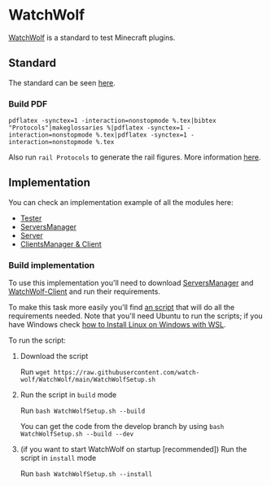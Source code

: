 # WatchWolf
[WatchWolf](http://watchwolf.dev/) is a standard to test Minecraft plugins.

## Standard
The standard can be seen [here](https://github.com/watch-wolf/WatchWolf/blob/main/Standard/Protocols.pdf).

### Build PDF
`pdflatex -synctex=1 -interaction=nonstopmode %.tex|bibtex "Protocols"|makeglossaries %|pdflatex -synctex=1 -interaction=nonstopmode %.tex|pdflatex -synctex=1 -interaction=nonstopmode %.tex`

Also run `rail Protocols` to generate the rail figures. More information [here](https://github.com/Holzhaus/latex-rail).

## Implementation
You can check an implementation example of all the modules here:
- [Tester](https://github.com/rogermiranda1000/WatchWolf-Tester)
- [ServersManager](https://github.com/rogermiranda1000/WatchWolf-ServersManager)
- [Server](https://github.com/rogermiranda1000/WatchWolf-Server)
- [ClientsManager & Client](https://github.com/rogermiranda1000/WatchWolf-Client)

### Build implementation
To use this implementation you'll need to download [ServersManager](https://github.com/rogermiranda1000/WatchWolf-ServersManager) and [WatchWolf-Client](https://github.com/rogermiranda1000/WatchWolf-Client) and run their requirements.

To make this task more easily you'll find [an script](https://github.com/watch-wolf/WatchWolf/blob/main/WatchWolfSetup.sh) that will do all the requirements needed. Note that you'll need Ubuntu to run the scripts; if you have Windows check [how to Install Linux on Windows with WSL](https://learn.microsoft.com/en-us/windows/wsl/install).

To run the script:

1. Download the script

   Run `wget https://raw.githubusercontent.com/watch-wolf/WatchWolf/main/WatchWolfSetup.sh`

2. Run the script in `build` mode

   Run `bash WatchWolfSetup.sh --build`
   
   You can get the code from the develop branch by using `bash WatchWolfSetup.sh --build --dev`
   
3. (if you want to start WatchWolf on startup [recommended]) Run the script in `install` mode

   Run `bash WatchWolfSetup.sh --install`